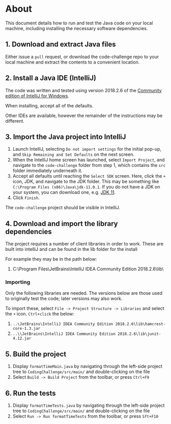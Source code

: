 # About
This document details how to run and test the Java code on your local machine, including installing the necessary software dependencies.

## 1. Download and extract Java files
Either issue a `pull` request, or download the  code-challenge repo to your local machine and extract the contents to a convenient location. 

## 2. Install a Java IDE (IntelliJ)
The code was written and tested using version 2018.2.6 of the [Community edition of IntelliJ for Windows](https://www.jetbrains.com/idea/download/#section=windows). 

When installing, accept all of the defaults.

Other IDEs are available, however the remainder of the instructions may be different.

## 3. Import the Java project into IntelliJ
1. Launch IntelliJ, selecting `Do not import settings` for the initial pop-up, and `Skip Remaining and Set Defaults` on the next screen.
2. When the IntelliJ home screen has launched, select `Import Project`, and navigate to the `code-challenge` folder from step 1, which contains the `src` folder immediately underneath it.
3. Accept all defaults until reaching the `Select SDK` screen. Here, click the `+` icon, JDK, and navigate to the JDK folder. This may be something like `C:\Program Files (x86)\Java\jdk-11.0.1`. If you do not have a JDK on your system, you can download one, e.g. [JDK 11](https://www.oracle.com/technetwork/java/javase/downloads/jdk11-downloads-5066655.html).
4. Click `Finish`.

The `code-challenge` project should be visible in IntelliJ.

## 4. Download and import the library dependencies
The project requires a number of client libraries in order to work. These are built into intelliJ and can be found in the lib folder for the install

For example they may be in the path below:

1. C:\Program Files\JetBrains\IntelliJ IDEA Community Edition 2018.2.6\lib\

### Importing
Only the following libraries are needed. The versions below are those used to originally test the code; later versions may also work.

To import these, select `File -> Project Structure -> Libraries` and select the `+` icon. `Ctrl+click` the below:

 1. `..\JetBrains\IntelliJ IDEA Community Edition 2018.2.6\lib\hamcrest-core-1.3.jar`
 2. `..\\JetBrains\IntelliJ IDEA Community Edition 2018.2.6\lib\junit-4.12.jar`

## 5. Build the project
1. Display `formatTimeMain.java` by navigating through the left-side project tree to `CodingChallenge/src/main/` and double-clicking on the file
2. Select `Build -> Build Project` from the toolbar, or press `Ctrl+F9`

## 6. Run the tests
1. Display `formatTimeTests.java` by navigating through the left-side project tree to `CodingChallenge/src/main/` and double-clicking on the file
2. Select `Run -> Run formatTimeTests` from the toolbar, or press `Sft+F10`

